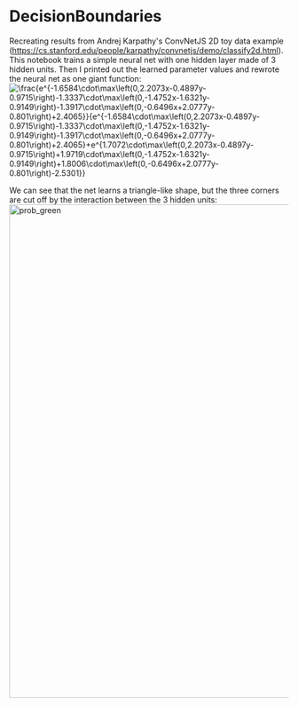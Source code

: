 # DecisionBoundaries
Recreating results from Andrej Karpathy's ConvNetJS 2D toy data example (https://cs.stanford.edu/people/karpathy/convnetjs/demo/classify2d.html).
This notebook trains a simple neural net with one hidden layer made of 3 hidden units. Then I printed out the learned parameter values and rewrote the neural net as one giant function:
<img src="https://latex.codecogs.com/svg.image?\huge&space;\bg{white}\frac{e^{-1.6584\cdot\max\left(0,2.2073x-0.4897y-0.9715\right)-1.3337\cdot\max\left(0,-1.4752x-1.6321y-0.9149\right)-1.3917\cdot\max\left(0,-0.6496x&plus;2.0777y-0.801\right)&plus;2.4065}}{e^{-1.6584\cdot\max\left(0,2.2073x-0.4897y-0.9715\right)-1.3337\cdot\max\left(0,-1.4752x-1.6321y-0.9149\right)-1.3917\cdot\max\left(0,-0.6496x&plus;2.0777y-0.801\right)&plus;2.4065}&plus;e^{1.7072\cdot\max\left(0,2.2073x-0.4897y-0.9715\right)&plus;1.9719\cdot\max\left(0,-1.4752x-1.6321y-0.9149\right)&plus;1.8006\cdot\max\left(0,-0.6496x&plus;2.0777y-0.801\right)-2.5301}}" title="\frac{e^{-1.6584\cdot\max\left(0,2.2073x-0.4897y-0.9715\right)-1.3337\cdot\max\left(0,-1.4752x-1.6321y-0.9149\right)-1.3917\cdot\max\left(0,-0.6496x+2.0777y-0.801\right)+2.4065}}{e^{-1.6584\cdot\max\left(0,2.2073x-0.4897y-0.9715\right)-1.3337\cdot\max\left(0,-1.4752x-1.6321y-0.9149\right)-1.3917\cdot\max\left(0,-0.6496x+2.0777y-0.801\right)+2.4065}+e^{1.7072\cdot\max\left(0,2.2073x-0.4897y-0.9715\right)+1.9719\cdot\max\left(0,-1.4752x-1.6321y-0.9149\right)+1.8006\cdot\max\left(0,-0.6496x+2.0777y-0.801\right)-2.5301}}" />

We can see that the net learns a triangle-like shape, but the three corners are cut off by the interaction between the 3 hidden units:
<img width="889" alt="prob_green" src="https://github.com/mhsiu01/DecisionBoundaries/assets/78574718/a8dad300-ba2e-49a6-ba43-35a058d57000">


